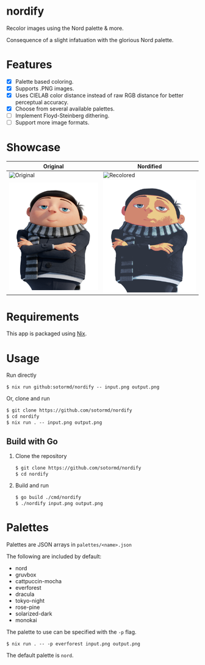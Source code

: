 # nordify

Recolor images using the Nord palette & more.

Consequence of a slight infatuation with the glorious Nord palette.

# Features

- [X] Palette based coloring.
- [X] Supports .PNG images.
- [X] Uses CIELAB color distance instead of raw RGB distance for better perceptual accuracy.
- [X] Choose from several available palettes.
- [ ] Implement Floyd-Steinberg dithering.
- [ ] Support more image formats.

# Showcase

| Original                      | Nordified                           |
|-------------------------------|-------------------------------------|
| ![Original](examples/car.png) | ![Recolored](examples/car-nord.png) |
| ![Original](examples/gru.png) | ![Recolored](examples/gru-nord.png) |

# Requirements

This app is packaged using [Nix](https://nixos.org/download).

# Usage

Run directly

```
$ nix run github:sotormd/nordify -- input.png output.png
```

Or, clone and run

```
$ git clone https://github.com/sotormd/nordify
$ cd nordify
$ nix run . -- input.png output.png
```

## Build with Go

1. Clone the repository
    ```
    $ git clone https://github.com/sotormd/nordify
    $ cd nordify
    ```

2. Build and run
    ```
    $ go build ./cmd/nordify
    $ ./nordify input.png output.png
    ```

# Palettes

Palettes are JSON arrays in `palettes/<name>.json`

The following are included by default:
- nord
- gruvbox
- cattpuccin-mocha
- everforest
- dracula
- tokyo-night
- rose-pine
- solarized-dark
- monokai

The palette to use can be specified with the `-p` flag.

```
$ nix run . -- -p everforest input.png output.png
```

The default palette is `nord`.

